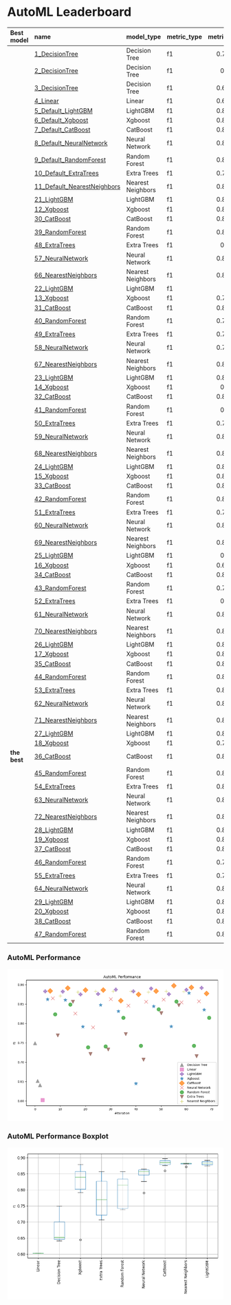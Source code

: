 # AutoML Leaderboard

| Best model   | name                                                                 | model_type        | metric_type   |   metric_value |   train_time |
|:-------------|:---------------------------------------------------------------------|:------------------|:--------------|---------------:|-------------:|
|              | [1_DecisionTree](1_DecisionTree/README.md)                           | Decision Tree     | f1            |       0.749035 |         9.61 |
|              | [2_DecisionTree](2_DecisionTree/README.md)                           | Decision Tree     | f1            |       0.65162  |         9.28 |
|              | [3_DecisionTree](3_DecisionTree/README.md)                           | Decision Tree     | f1            |       0.640741 |        10.08 |
|              | [4_Linear](4_Linear/README.md)                                       | Linear            | f1            |       0.602484 |        20.64 |
|              | [5_Default_LightGBM](5_Default_LightGBM/README.md)                   | LightGBM          | f1            |       0.882861 |        32.64 |
|              | [6_Default_Xgboost](6_Default_Xgboost/README.md)                     | Xgboost           | f1            |       0.862305 |        33.56 |
|              | [7_Default_CatBoost](7_Default_CatBoost/README.md)                   | CatBoost          | f1            |       0.884184 |        20.35 |
|              | [8_Default_NeuralNetwork](8_Default_NeuralNetwork/README.md)         | Neural Network    | f1            |       0.864831 |        19.46 |
|              | [9_Default_RandomForest](9_Default_RandomForest/README.md)           | Random Forest     | f1            |       0.823602 |        26.53 |
|              | [10_Default_ExtraTrees](10_Default_ExtraTrees/README.md)             | Extra Trees       | f1            |       0.769231 |        20.2  |
|              | [11_Default_NearestNeighbors](11_Default_NearestNeighbors/README.md) | Nearest Neighbors | f1            |       0.871411 |        10.56 |
|              | [21_LightGBM](21_LightGBM/README.md)                                 | LightGBM          | f1            |       0.882426 |        23.97 |
|              | [12_Xgboost](12_Xgboost/README.md)                                   | Xgboost           | f1            |       0.860377 |        28.7  |
|              | [30_CatBoost](30_CatBoost/README.md)                                 | CatBoost          | f1            |       0.891386 |        23.83 |
|              | [39_RandomForest](39_RandomForest/README.md)                         | Random Forest     | f1            |       0.848823 |        26.75 |
|              | [48_ExtraTrees](48_ExtraTrees/README.md)                             | Extra Trees       | f1            |       0.85625  |        26.16 |
|              | [57_NeuralNetwork](57_NeuralNetwork/README.md)                       | Neural Network    | f1            |       0.825955 |        20.17 |
|              | [66_NearestNeighbors](66_NearestNeighbors/README.md)                 | Nearest Neighbors | f1            |       0.880597 |        11    |
|              | [22_LightGBM](22_LightGBM/README.md)                                 | LightGBM          | f1            |       0.875    |        28.96 |
|              | [13_Xgboost](13_Xgboost/README.md)                                   | Xgboost           | f1            |       0.791667 |        47.85 |
|              | [31_CatBoost](31_CatBoost/README.md)                                 | CatBoost          | f1            |       0.886392 |        22.42 |
|              | [40_RandomForest](40_RandomForest/README.md)                         | Random Forest     | f1            |       0.738369 |        29.51 |
|              | [49_ExtraTrees](49_ExtraTrees/README.md)                             | Extra Trees       | f1            |       0.721088 |        30.73 |
|              | [58_NeuralNetwork](58_NeuralNetwork/README.md)                       | Neural Network    | f1            |       0.790021 |        29.21 |
|              | [67_NearestNeighbors](67_NearestNeighbors/README.md)                 | Nearest Neighbors | f1            |       0.882939 |        14.29 |
|              | [23_LightGBM](23_LightGBM/README.md)                                 | LightGBM          | f1            |       0.876391 |        97.59 |
|              | [14_Xgboost](14_Xgboost/README.md)                                   | Xgboost           | f1            |       0.84795  |        36.95 |
|              | [32_CatBoost](32_CatBoost/README.md)                                 | CatBoost          | f1            |       0.886265 |        55.54 |
|              | [41_RandomForest](41_RandomForest/README.md)                         | Random Forest     | f1            |       0.74051  |        28.66 |
|              | [50_ExtraTrees](50_ExtraTrees/README.md)                             | Extra Trees       | f1            |       0.732769 |        24.81 |
|              | [59_NeuralNetwork](59_NeuralNetwork/README.md)                       | Neural Network    | f1            |       0.863091 |        21.48 |
|              | [68_NearestNeighbors](68_NearestNeighbors/README.md)                 | Nearest Neighbors | f1            |       0.882939 |        14.6  |
|              | [24_LightGBM](24_LightGBM/README.md)                                 | LightGBM          | f1            |       0.887647 |        36.91 |
|              | [15_Xgboost](15_Xgboost/README.md)                                   | Xgboost           | f1            |       0.831559 |        38.08 |
|              | [33_CatBoost](33_CatBoost/README.md)                                 | CatBoost          | f1            |       0.859119 |        20.79 |
|              | [42_RandomForest](42_RandomForest/README.md)                         | Random Forest     | f1            |       0.814586 |        28.38 |
|              | [51_ExtraTrees](51_ExtraTrees/README.md)                             | Extra Trees       | f1            |       0.772448 |        27.01 |
|              | [60_NeuralNetwork](60_NeuralNetwork/README.md)                       | Neural Network    | f1            |       0.846154 |        22.94 |
|              | [69_NearestNeighbors](69_NearestNeighbors/README.md)                 | Nearest Neighbors | f1            |       0.882939 |        15.23 |
|              | [25_LightGBM](25_LightGBM/README.md)                                 | LightGBM          | f1            |       0.88323  |        29.11 |
|              | [16_Xgboost](16_Xgboost/README.md)                                   | Xgboost           | f1            |       0.644638 |        38.48 |
|              | [34_CatBoost](34_CatBoost/README.md)                                 | CatBoost          | f1            |       0.875387 |        24.77 |
|              | [43_RandomForest](43_RandomForest/README.md)                         | Random Forest     | f1            |       0.742293 |        26.97 |
|              | [52_ExtraTrees](52_ExtraTrees/README.md)                             | Extra Trees       | f1            |       0.70625  |        26.56 |
|              | [61_NeuralNetwork](61_NeuralNetwork/README.md)                       | Neural Network    | f1            |       0.856265 |        22.86 |
|              | [70_NearestNeighbors](70_NearestNeighbors/README.md)                 | Nearest Neighbors | f1            |       0.880597 |        15.94 |
|              | [26_LightGBM](26_LightGBM/README.md)                                 | LightGBM          | f1            |       0.890123 |        33.04 |
|              | [17_Xgboost](17_Xgboost/README.md)                                   | Xgboost           | f1            |       0.844221 |        36.53 |
|              | [35_CatBoost](35_CatBoost/README.md)                                 | CatBoost          | f1            |       0.883375 |        25.21 |
|              | [44_RandomForest](44_RandomForest/README.md)                         | Random Forest     | f1            |       0.836474 |        34.4  |
|              | [53_ExtraTrees](53_ExtraTrees/README.md)                             | Extra Trees       | f1            |       0.826467 |        28.24 |
|              | [62_NeuralNetwork](62_NeuralNetwork/README.md)                       | Neural Network    | f1            |       0.861631 |        25.13 |
|              | [71_NearestNeighbors](71_NearestNeighbors/README.md)                 | Nearest Neighbors | f1            |       0.882939 |        16.43 |
|              | [27_LightGBM](27_LightGBM/README.md)                                 | LightGBM          | f1            |       0.875776 |        31.55 |
|              | [18_Xgboost](18_Xgboost/README.md)                                   | Xgboost           | f1            |       0.792167 |        38.81 |
| **the best** | [36_CatBoost](36_CatBoost/README.md)                                 | CatBoost          | f1            |       0.897324 |        28.95 |
|              | [45_RandomForest](45_RandomForest/README.md)                         | Random Forest     | f1            |       0.856789 |        36.96 |
|              | [54_ExtraTrees](54_ExtraTrees/README.md)                             | Extra Trees       | f1            |       0.846869 |        28.72 |
|              | [63_NeuralNetwork](63_NeuralNetwork/README.md)                       | Neural Network    | f1            |       0.854489 |        23.96 |
|              | [72_NearestNeighbors](72_NearestNeighbors/README.md)                 | Nearest Neighbors | f1            |       0.882243 |        17.7  |
|              | [28_LightGBM](28_LightGBM/README.md)                                 | LightGBM          | f1            |       0.886687 |        38.93 |
|              | [19_Xgboost](19_Xgboost/README.md)                                   | Xgboost           | f1            |       0.878505 |        39.7  |
|              | [37_CatBoost](37_CatBoost/README.md)                                 | CatBoost          | f1            |       0.893168 |        37.5  |
|              | [46_RandomForest](46_RandomForest/README.md)                         | Random Forest     | f1            |       0.742192 |        31.4  |
|              | [55_ExtraTrees](55_ExtraTrees/README.md)                             | Extra Trees       | f1            |       0.715265 |        30.64 |
|              | [64_NeuralNetwork](64_NeuralNetwork/README.md)                       | Neural Network    | f1            |       0.857321 |        27.56 |
|              | [29_LightGBM](29_LightGBM/README.md)                                 | LightGBM          | f1            |       0.891775 |        33.96 |
|              | [20_Xgboost](20_Xgboost/README.md)                                   | Xgboost           | f1            |       0.835316 |        45.73 |
|              | [38_CatBoost](38_CatBoost/README.md)                                 | CatBoost          | f1            |       0.877323 |        26.37 |
|              | [47_RandomForest](47_RandomForest/README.md)                         | Random Forest     | f1            |       0.814545 |        31.02 |

### AutoML Performance
![AutoML Performance](ldb_performance.png)

### AutoML Performance Boxplot
![AutoML Performance Boxplot](ldb_performance_boxplot.png)